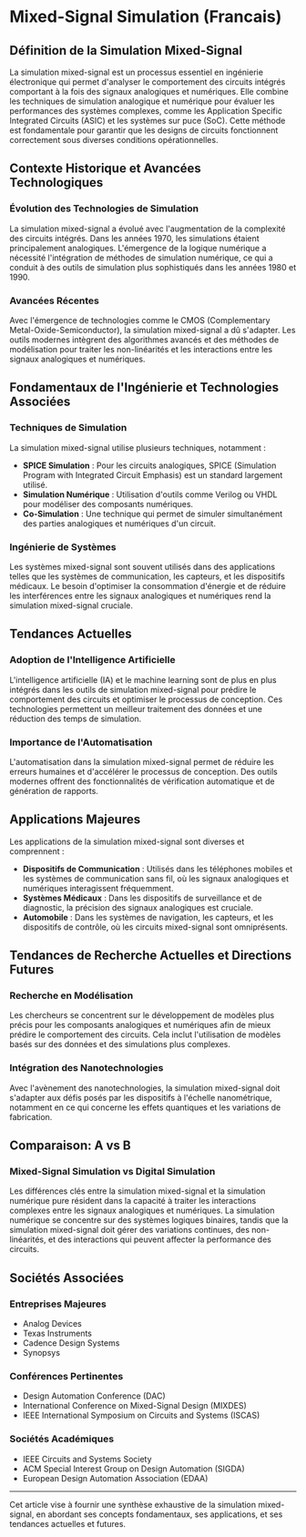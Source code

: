 # Mixed-Signal Simulation (Francais)

## Définition de la Simulation Mixed-Signal

La simulation mixed-signal est un processus essentiel en ingénierie électronique qui permet d'analyser le comportement des circuits intégrés comportant à la fois des signaux analogiques et numériques. Elle combine les techniques de simulation analogique et numérique pour évaluer les performances des systèmes complexes, comme les Application Specific Integrated Circuits (ASIC) et les systèmes sur puce (SoC). Cette méthode est fondamentale pour garantir que les designs de circuits fonctionnent correctement sous diverses conditions opérationnelles.

## Contexte Historique et Avancées Technologiques

### Évolution des Technologies de Simulation

La simulation mixed-signal a évolué avec l'augmentation de la complexité des circuits intégrés. Dans les années 1970, les simulations étaient principalement analogiques. L'émergence de la logique numérique a nécessité l'intégration de méthodes de simulation numérique, ce qui a conduit à des outils de simulation plus sophistiqués dans les années 1980 et 1990. 

### Avancées Récentes

Avec l'émergence de technologies comme le CMOS (Complementary Metal-Oxide-Semiconductor), la simulation mixed-signal a dû s'adapter. Les outils modernes intègrent des algorithmes avancés et des méthodes de modélisation pour traiter les non-linéarités et les interactions entre les signaux analogiques et numériques.

## Fondamentaux de l'Ingénierie et Technologies Associées

### Techniques de Simulation

La simulation mixed-signal utilise plusieurs techniques, notamment :

- **SPICE Simulation** : Pour les circuits analogiques, SPICE (Simulation Program with Integrated Circuit Emphasis) est un standard largement utilisé.
- **Simulation Numérique** : Utilisation d'outils comme Verilog ou VHDL pour modéliser des composants numériques.
- **Co-Simulation** : Une technique qui permet de simuler simultanément des parties analogiques et numériques d'un circuit.

### Ingénierie de Systèmes

Les systèmes mixed-signal sont souvent utilisés dans des applications telles que les systèmes de communication, les capteurs, et les dispositifs médicaux. Le besoin d'optimiser la consommation d'énergie et de réduire les interférences entre les signaux analogiques et numériques rend la simulation mixed-signal cruciale.

## Tendances Actuelles

### Adoption de l'Intelligence Artificielle

L'intelligence artificielle (IA) et le machine learning sont de plus en plus intégrés dans les outils de simulation mixed-signal pour prédire le comportement des circuits et optimiser le processus de conception. Ces technologies permettent un meilleur traitement des données et une réduction des temps de simulation.

### Importance de l'Automatisation

L'automatisation dans la simulation mixed-signal permet de réduire les erreurs humaines et d'accélérer le processus de conception. Des outils modernes offrent des fonctionnalités de vérification automatique et de génération de rapports.

## Applications Majeures

Les applications de la simulation mixed-signal sont diverses et comprennent :

- **Dispositifs de Communication** : Utilisés dans les téléphones mobiles et les systèmes de communication sans fil, où les signaux analogiques et numériques interagissent fréquemment.
- **Systèmes Médicaux** : Dans les dispositifs de surveillance et de diagnostic, la précision des signaux analogiques est cruciale.
- **Automobile** : Dans les systèmes de navigation, les capteurs, et les dispositifs de contrôle, où les circuits mixed-signal sont omniprésents.

## Tendances de Recherche Actuelles et Directions Futures

### Recherche en Modélisation

Les chercheurs se concentrent sur le développement de modèles plus précis pour les composants analogiques et numériques afin de mieux prédire le comportement des circuits. Cela inclut l'utilisation de modèles basés sur des données et des simulations plus complexes.

### Intégration des Nanotechnologies

Avec l'avènement des nanotechnologies, la simulation mixed-signal doit s'adapter aux défis posés par les dispositifs à l'échelle nanométrique, notamment en ce qui concerne les effets quantiques et les variations de fabrication.

## Comparaison: A vs B

### Mixed-Signal Simulation vs Digital Simulation

Les différences clés entre la simulation mixed-signal et la simulation numérique pure résident dans la capacité à traiter les interactions complexes entre les signaux analogiques et numériques. La simulation numérique se concentre sur des systèmes logiques binaires, tandis que la simulation mixed-signal doit gérer des variations continues, des non-linéarités, et des interactions qui peuvent affecter la performance des circuits.

## Sociétés Associées

### Entreprises Majeures

- Analog Devices
- Texas Instruments
- Cadence Design Systems
- Synopsys

### Conférences Pertinentes

- Design Automation Conference (DAC)
- International Conference on Mixed-Signal Design (MIXDES)
- IEEE International Symposium on Circuits and Systems (ISCAS)

### Sociétés Académiques

- IEEE Circuits and Systems Society
- ACM Special Interest Group on Design Automation (SIGDA)
- European Design Automation Association (EDAA)

---

Cet article vise à fournir une synthèse exhaustive de la simulation mixed-signal, en abordant ses concepts fondamentaux, ses applications, et ses tendances actuelles et futures.